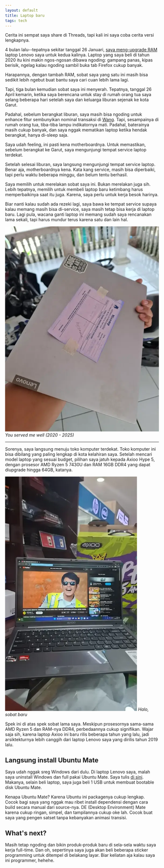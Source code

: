 ```yaml
---
layout: default
title: Laptop baru
tags: tech
---
```


Cerita ini sempat saya share di Threads, tapi kali ini saya coba cerita versi lengkapnya.

4 bulan lalu--tepatnya sekitar tanggal 26 Januari, [saya meng-upgrade RAM](/diy-upgrade-laptop) laptop Lenovo saya untuk kedua kalinya. Laptop yang saya beli di tahun 2020 itu kini makin ngos-ngosan dibawa ngoding: gampang panas, kipas berisik, ngelag kalau ngoding sambil buka tab Firefox cukup banyak.

Harapannya, dengan tambah RAM, sobat saya yang satu ini masih bisa sedikit lebih ngebut buat bantu saya cari cuan lebih lama lagi.

Tapi, tiga bulan kemudian sobat saya ini menyerah. Tepatnya, tanggal 26 April kemarin, ketika saya berencana untuk stay di rumah orang tua saya selang beberapa hari setelah saya dan keluarga liburan sejenak ke kota Garut.

Padahal, sebelum berangkat liburan, saya masih bisa ngoding untuk enhance fitur sembunyikan nominal transaksi di [Wang](https://wang.bikinajadulu.web.id). Tapi, sesampainya di rumah orang tua, tiba-tiba lampu indikatornya mati. Padahal, baterainya masih cukup banyak, dan saya nggak mematikan laptop ketika hendak berangkat, hanya di-sleep saja.

Saya udah feeling, ini pasti kena motherboardnya. Untuk memastikan, sebelum berangkat ke Garut, saya mengunjungi tempat service laptop terdekat.

Setelah selesai liburan, saya langsung mengunjungi tempat service laptop. Benar aja, motherboardnya kena. Kata kang service, masih bisa diperbaiki, tapi perlu waktu beberapa minggu, dan belum tentu berhasil.

Saya memilih untuk merelakan sobat saya ini. Bukan merelakan juga sih. Lebih tepatnya, memilih untuk membeli laptop baru ketimbang harus memperbaikinya saat itu juga. Karena, saya perlu untuk kerja besok harinya.

Biar nanti kalau sudah ada rezeki lagi, saya bawa ke tempat service supaya kalau memang masih bisa di-service, saya masih tetap bisa kerja di laptop baru. Lagi pula, wacana ganti laptop ini memang sudah saya rencanakan lama sekali, tapi harus mundur terus karena satu dan lain hal.

![Laptop Lenovo](/assets/images/2025/993ad1e8-089e-4717-ad16-f849f2ffb0df.webp)
*You served me well (2020 - 2025)*

***

Sorenya, saya langsung menuju toko komputer terdekat. Toko komputer ini bisa dibilang yang paling lengkap di kota kelahiran saya. Setelah mencari model laptop yang sesuai budget, pilihan saya jatuh kepada Axioo Hype 5, dengan prosesor AMD Ryzen 5 7430U dan RAM 16GB DDR4 yang dapat diupgrade hingga 64GB, katanya.

![Laptop Axioo](/assets/images/2025/f6a5f767-8a24-4377-9ef7-7c06da989435.webp)
*Halo, sobat baru*

Spek ini di atas spek sobat lama saya. Meskipun prosesornya sama-sama AMD Ryzen 5 dan RAM-nya DDR4, perbedaannya cukup signifikan. Wajar saja sih, karena laptop Axioo ini baru rilis beberapa tahun yang lalu, jadi arsiktekturnya lebih canggih dari laptop Lenovo saya yang dirilis tahun 2019 lalu.

## Langsung install Ubuntu Mate

Saya udah nggak sreg Windows dari dulu. Di laptop Lenovo saya, malah saya uninstall Windows dan full pakai Ubuntu Mate. Saya tulis [di sini](/all-in-on-linux). Makanya, selain beli laptop, saya juga beli 1 USB untuk membuat bootable disk Ubuntu Mate.

Kenapa Ubuntu Mate? Karena Ubuntu ini packagenya cukup lengkap. Cocok bagi saya yang nggak mau ribet install dependensi dengan cara build secara manual dari source-nya. DE (Desktop Environment) Mate karena cukup ringan, simpel, dan tampilannya cukup oke lah. Cocok buat saya yang pengen satset tanpa kebanyakan animasi transisi.

## What's next?

Masih tetap ngoding dan bikin produk-produk baru di sela-sela waktu saya kerja full-time. Dan oh, sepertinya saya juga akan beli beberapa sticker programming untuk ditempel di belakang layar. Biar keliatan aja kalau saya ini programmer, hehehe.
